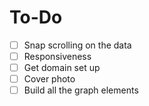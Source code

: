 # To-Do
- [ ] Snap scrolling on the data
- [ ] Responsiveness
- [ ] Get domain set up
- [ ] Cover photo
- [ ] Build all the graph elements 
